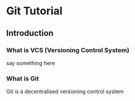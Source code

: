 # Git Tutorial
## Introduction
### What is VCS (Versioning Control System)
say something here
### What is Git
Git is a decentralised versioning control system  
